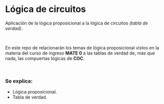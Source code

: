 # Lógica de circuitos
Aplicación de la lógica proposicional a la lógica de circuitos *(tabla de verdad)*.

<br>

En este repo de relacionarán los temas de lógica proposicional vistos en la materia del curso de ingreso **MATE 0** a las tablas de verdad de, más que nada, las compuertas lógicas de **COC**.

<br>

### Se explica:
* Lógica proposicional.
* Tabla de verdad.